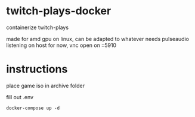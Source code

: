 # twitch-plays-docker
containerize twitch-plays

made for amd gpu on linux, can be adapted to whatever
needs pulseaudio listening on host for now, vnc open on ::5910

# instructions

place game iso in archive folder

fill out .env

`docker-compose up -d`
